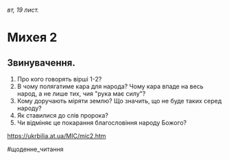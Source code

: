 
_вт, 19 лист._

# Михея 2

## Звинувачення.
1. Про кого говорять вірші 1-2?
2. В чому полягатиме кара для народа? Чому кара впаде на весь народ, а не лише тих, чия "рука має силу"?
3. Кому доручають міряти землю? Що значить, що не буде таких серед народу?
4. Як ставилися до слів пророка?
5. Чи відміняє це покарання благословіння народу Божого?

https://ukrbilia.at.ua/MIC/mic2.htm 

#щоденне_читання
